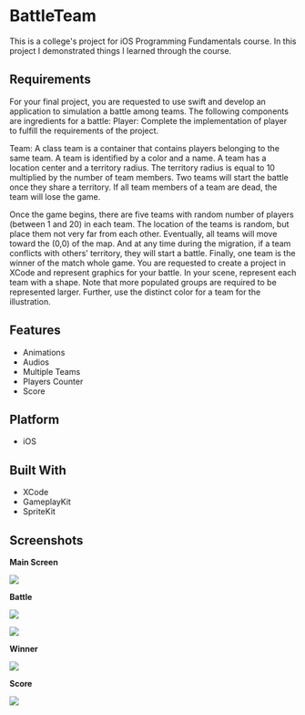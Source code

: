# BattleTeam

This is a college's project for iOS Programming Fundamentals course. In this project I demonstrated things I learned through the course. 

## Requirements
For your final project, you are requested to use swift and develop an application to simulation a battle among teams. The following components are ingredients for a battle:
Player: Complete the implementation of player to fulfill the requirements of the project.

Team: A class team is a container that contains players belonging to the same team. A team is identified by a color and a name. A team has a location center and a territory radius. The territory radius is equal to 10 multiplied by the number of team members.
Two teams will start the battle once they share a territory. If all team members of a team are dead, the team will lose the game. 

Once the game begins, there are five teams with random number of players (between 1 and 20) in each team. The location of the teams is random, but place them not very far from each other. Eventually, all teams will move toward the (0,0) of the map. And at any time during the migration, if a team conflicts with others’ territory, they will start a battle. Finally, one team is the winner of the match whole game.
You are requested to create a project in XCode and represent graphics for your battle. In your scene, represent each team with a shape. Note that more populated groups are required to be represented larger. Further, use the distinct color for a team for the illustration.

## Features
* Animations
* Audios
* Multiple Teams
* Players Counter
* Score

## Platform
* iOS

## Built With
* XCode
* GameplayKit
* SpriteKit

## Screenshots
**Main Screen**

![](/BattleTeam-images/main.png)

**Battle**

![](/BattleTeam-images/battle2.png)

![](/BattleTeam-images/battle.png)

**Winner**

![](/BattleTeam-images/winner.png)

**Score**

![](/BattleTeam-images/score.png)

